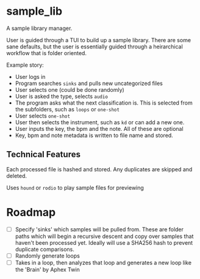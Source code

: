 # sample_lib
A sample library manager.

User is guided through a TUI to build up a sample library. There are some sane defaults, but the user is essentially guided through a heirarchical workflow that is folder oriented.

Example story:
* User logs in
* Program searches `sinks` and pulls new uncategorized files
* User selects one (could be done randomly)
* User is asked the type, selects `audio`
* The program asks what the next classification is. This is selected from the subfolders, such as `loops` or `one-shot`
* User selects `one-shot`
* User then selects the instrument, such as `kd` or can add a new one.
* User inputs the key, the bpm and the note. All of these are optional
* Key, bpm and note metadata is written to file name and stored.

## Technical Features
Each processed file is hashed and stored. Any duplicates are skipped and deleted.

Uses `hound` or `rodio` to play sample files for previewing

# Roadmap
- [ ] Specify 'sinks' which samples will be pulled from. These are folder paths which will begin a recursive descent and copy over samples that haven't been processed yet. Ideally will use a SHA256 hash to prevent duplicate comparisons.
- [ ] Randomly generate loops
- [ ] Takes in a loop, then analyzes that loop and generates a new loop like the 'Brain' by Aphex Twin